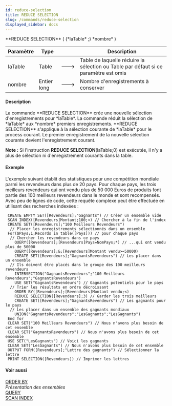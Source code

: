 ```yaml
---
id: reduce-selection
title: REDUCE SELECTION
slug: /commands/reduce-selection
displayed_sidebar: docs
---
```


<!--REF #_command_.REDUCE SELECTION.Syntax-->**REDUCE SELECTION** ( {*laTable* ;} *nombre* )<!-- END REF-->
<!--REF #_command_.REDUCE SELECTION.Params-->
| Paramètre | Type |  | Description |
| --- | --- | --- | --- |
| laTable | Table | &#x1F852; | Table de laquelle réduire la sélection ou Table par défaut si ce paramètre est omis |
| nombre | Entier long | &#x1F852; | Nombre d'enregistrements à conserver |

<!-- END REF-->

#### Description 

<!--REF #_command_.REDUCE SELECTION.Summary-->La commande **REDUCE SELECTION** crée une nouvelle sélection d'enregistrements pour *laTable*.<!-- END REF--> La commande réduit la sélection de *laTable* aux *nombre* premiers enregistrements. **REDUCE SELECTION** s'applique à la sélection courante de *laTable* pour le process courant. Le premier enregistrement de la nouvelle sélection courante devient l'enregistrement courant.

**Note :** Si l'instruction **REDUCE SELECTION**(laTable;0) est exécutée, il n'y a plus de sélection ni d'enregistrement courants dans la table. 

#### Exemple 

L'exemple suivant établit des statistiques pour une compétition mondiale parmi les revendeurs dans plus de 20 pays. Pour chaque pays, les trois meilleurs revendeurs qui ont vendu plus de 50 000 Euros de produits font partie des 100 meilleurs revendeurs dans le monde et sont recompensés. Avec peu de lignes de code, cette requête complexe peut être effectuée en utilisant des recherches indexées :

```4d
 CREATE EMPTY SET([Revendeurs];"Gagnants") // Créer un ensemble vide
 SCAN INDEX([Revendeurs]Montant;100;<) // Chercher à la fin de l'index
 CREATE SET([Revendeurs];"100 Meilleurs Revendeurs")
  // Placer les enregistrements sélectionnés dans un ensemble
 For($Pays;1;Records in table([Pays])) // pour chaque pays
  // Chercher les revendeurs dans ce pays
    QUERY([Revendeurs];[Revendeurs]Pays=NomPays;*) // ...qui ont vendu plus de 50000
    QUERY([Revendeurs];&;[Revendeurs]Montant vendu>=50000)
    CREATE SET([Revendeurs];"GagnantsRevendeurs") // Les placer dans un ensemble
  // Ils doivent être placés dans le groupe des 100 meilleurs revendeurs
    INTERSECTION("GagnantsRevendeurs";"100 Meilleurs Revendeurs";"GagnantsRevendeurs")
    USE SET("GagnantsRevendeurs") // Gagnants potentiels pour le pays
  // Trier les résultats en ordre décroissant
    ORDER BY([Revendeurs];[Revendeurs]Montant vendu;<)
    REDUCE SELECTION([Revendeurs];3) // Garder les trois meilleurs
    CREATE SET([Revendeurs];"GagnantsRevendeurs") // Les gagnants pour le pays
  // Les placer dans un ensemble des gagnants mondiaux
    UNION("GagnantsRevendeurs";"LesGagnants";"LesGagnants")
 End for
 CLEAR SET("100 Meilleurs Revendeurs") // Nous n'avons plus besoin de cet ensemble
 CLEAR SET("GagnantsRevendeurs") // Nous n'avons plus besoin de cet ensemble
 USE SET("LesGagnants") // Voici les gagnants
 CLEAR SET("LesGagnants") // Nous n'avons plus besoin de cet ensemble
 OUTPUT FORM([Revendeurs];"Lettre des gagnants") // Sélectionner la lettre
 PRINT SELECTION([Revendeurs]) // Imprimer les lettres
```

#### Voir aussi 

[ORDER BY](order-by.md)  
*Présentation des ensembles*  
[QUERY](query.md)  
[SCAN INDEX](scan-index.md)  